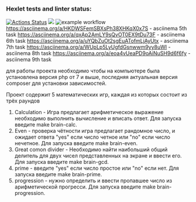 ### Hexlet tests and linter status:
[![Actions Status](https://github.com/BasilDean/php-project-lvl1/workflows/hexlet-check/badge.svg)](https://github.com/BasilDean/php-project-lvl1/actions)
<a href="https://codeclimate.com/github/BasilDean/php-project-lvl1/maintainability"><img src="https://api.codeclimate.com/v1/badges/372d871ec6d3fcdc5087/maintainability" /></a>
![example workflow](https://github.com/BasilDean/php-project-lvl1/actions/workflows/Linter_PSR12.yml/badge.svg)
https://asciinema.org/a/HKDWSFemSBXsPh38XHKqX0x7S - asciinema 5th task
https://asciinema.org/a/qxAp2AmLY9sQvOT0EX9tDu73F - asciinema 6th task
https://asciinema.org/a/uYQbZuOt2sgEuATofmLjAyUtx - asciinema 7th task
https://asciinema.org/a/WUpLp5LyUgfdGsnwwm9yy8uWI - asciinema 8th task
https://asciinema.org/a/eoa4vUeaPD9oAiNuSH9d6f6fy - asciinema 9th task

для работы проекта необходимо чтобы на компьютере была установлена версия php от 7 и выше, последняя актуальная версия composer для установки зависимостей.

Проект содержит 5 математических игр, каждая из которых состоит из трёх раундов
1) Calculation - Игра предлагает арифметическое выражение необходимо выполнить вычисление и вписать ответ. Для запуска введите make brain-calc.
2) Even - проверка чётности игра предлагает рандомное число, и ожидает ответа "yes" если число четное или "no" если число нечетное. Для запуска введите make brain-even.
3) Great comon divider - Необходимо найти наибольший общий делитель для двух чисел представленных на экране и ввести его. Для запуска введите make brain-gcd.
4) prime - введите "yes" если число простое или "no" если нет. Для запуска введите make brain-prime.
5) progression - нужно определить и ввести пропавшее число из арифметической прогресси. Для запуска введите make brain-progression.
